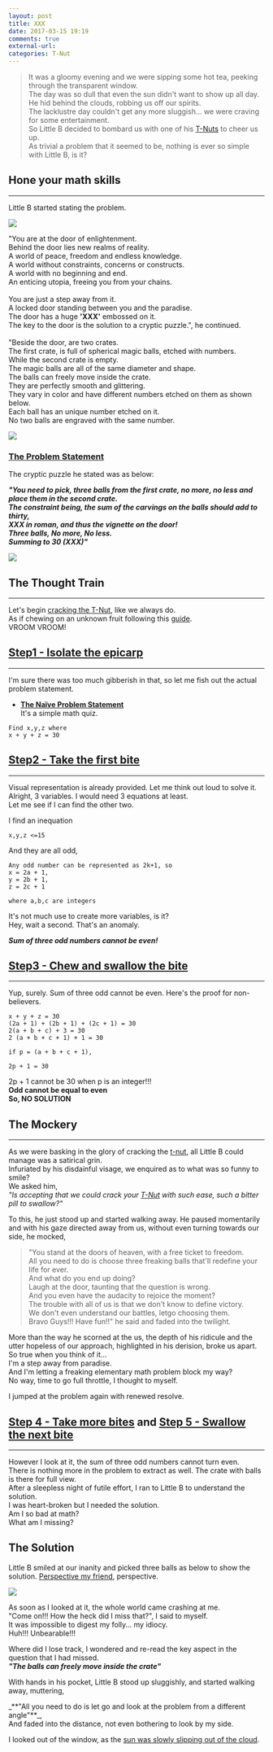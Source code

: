 ```yaml
---
layout: post
title: XXX
date: 2017-03-15 19:19
comments: true
external-url:
categories: T-Nut
---
```



> It was a gloomy evening and we were sipping some hot tea, peeking through the transparent window.<br>
The day was so dull that even the sun didn't want to show up all day.<br>
He hid behind the clouds, robbing us off our spirits.<br>
The lacklustre day couldn't get any more sluggish... we were craving for some entertainment.<br>
So Little B decided to bombard us with one of his [T-Nuts](/blog/2017/02/21/technical-nuts/) to cheer us up.<br>
As trivial a problem that it seemed to be, nothing is ever so simple with Little B, is it?

## Hone your math skills
<hr>


Little B started stating the problem.<br>

<img src="/assets/2017-03-15/xxx.png">

>
"You are at the door of enlightenment.<br>
Behind the door lies new realms of reality.<br>
A world of peace, freedom and endless knowledge.<br>
A world without constraints, concerns or constructs.<br>
A world with no beginning and end.<br>
An enticing utopia, freeing you from your chains.<br><br>
You are just a step away from it.<br>
A locked door standing between you and the paradise.<br>
The door has a huge **'XXX'** embossed on it.<br> 
The key to the door is the solution to a cryptic puzzle.", he continued.<br><br>
"Beside the door, are two crates.<br>
The first crate, is full of spherical magic balls, etched with numbers.<br>
While the second crate is empty.<br>
The magic balls are all of the same diameter and shape.<br>
The balls can freely move inside the crate.<br>
They are perfectly smooth and glittering.<br>
They vary in color and have different numbers etched on them as shown below.<br>
Each ball has an unique number etched on it.<br>
No two balls are engraved with the same number.<br>

<img src="/assets/2017-03-15/thirty.png">

### <u>The Problem Statement</u><br>

The cryptic puzzle he stated was as below:

_**"You need to pick, three balls from the first crate, no more, no less and place them in the second crate.<br>
The constraint being, the sum of the carvings on the balls should add to thirty,<br>
XXX in roman, and thus the vignette on the door!<br>
Three balls, No more, No less.<br>
Summing to 30 (XXX)"**_<br>

<img src="/assets/2017-03-15/solve.png">

## The Thought Train
<hr>

Let's begin [cracking the T-Nut](/blog/2017/03/08/cracking-a-tnut/), like we always do.<br>
As if chewing on an unknown fruit following this [guide](/blog/2017/03/09/thumbrules-to-crack-a-tnut).<br>
VROOM VROOM!

## [Step1 - Isolate the epicarp](/blog/2017/03/08/cracking-a-tnut/#step-1---isolate-the-epicarp)
<hr>

I'm sure there was too much gibberish in that, so let me fish out the actual problem statement.<br>

* <b><u>The Naïve Problem Statement</u></b><br>
It's a simple math quiz.

```
Find x,y,z where
x + y + z = 30

```

## [Step2 - Take the first bite](/blog/2017/03/08/cracking-a-tnut/#step-2---take-the-first-bite)
<hr>

Visual representation is already provided. Let me think out loud to solve it.<br>
Alright, 3 variables. I would need 3 equations at least.<br>
Let me see if I can find the other two.

I find an inequation
```
x,y,z <=15
```

And they are all odd,
```
Any odd number can be represented as 2k+1, so
x = 2a + 1,
y = 2b + 1,
z = 2c + 1

where a,b,c are integers
```

It's not much use to create more variables, is it?<br>
Hey, wait a second. That's an anomaly.<br>

***Sum of three odd numbers cannot be even!***

## [Step3 - Chew and swallow the bite](http://blog.balajeetm.com/blog/2017/03/08/cracking-a-tnut/#step-3---chew-and-swallow-the-bite)
<hr>

Yup, surely. Sum of three odd cannot be even. Here's the proof for non-believers.

```
x + y + z = 30
(2a + 1) + (2b + 1) + (2c + 1) = 30
2(a + b + c) + 3 = 30
2 (a + b + c + 1) + 1 = 30
 
if p = (a + b + c + 1),

2p + 1 = 30
```

2p + 1 cannot be 30 when p is an integer!!!<br>
**Odd cannot be equal to even<br>
So, NO SOLUTION**

## The Mockery
<hr>

As we were basking in the glory of cracking the [t-nut](/blog/2017/02/21/technical-nuts/), all Little B could manage was a satirical grin.<br>
Infuriated by his disdainful visage, we enquired as to what was so funny to smile?<br>
We asked him,<br>
_"Is accepting that we could crack your [T-Nut](/blog/2017/02/21/technical-nuts/) with such ease, such a bitter pill to swallow?"_

To this, he just stood up and started walking away. He paused momentarily and with his gaze directed away from us, without even turning towards our side, he mocked,<br>
>"You stand at the doors of heaven, with a free ticket to freedom.<br>
All you need to do is choose three freaking balls that'll redefine your life for ever.<br>
And what do you end up doing?<br>
Laugh at the door, taunting that the question is wrong.<br>
And you even have the audacity to rejoice the moment?<br>
The trouble with all of us is that we don't know to define victory.<br>
We don't even understand our battles, letgo choosing them.<br>
Bravo Guys!!! Have fun!!"
he said and faded into the twilight.

More than the way he scorned at the us, the depth of his ridicule and the utter hopeless of our approach, highlighted in his derision, broke us apart.<br>
So true when you think of it...<br>
I'm a step away from paradise.<br>
And I'm letting a freaking elementary math problem block my way?<br>
No way, time to go full throttle, I thought to myself.<br>

I jumped at the problem again with renewed resolve.

## [Step 4 - Take more bites](http://blog.balajeetm.com/blog/2017/03/08/cracking-a-tnut/#step-4---take-more-bites) and [Step 5 - Swallow the next bite](http://blog.balajeetm.com/blog/2017/03/08/cracking-a-tnut/#step-5---swallow-the-next-bite)
<hr>

However I look at it, the sum of three odd numbers cannot turn even.<br>
There is nothing more in the problem to extract as well. The crate with balls is there for full view.<br>
After a sleepless night of futile effort, I ran to Little B to understand the solution.<br>
I was heart-broken but I needed the solution.<br> Am I so bad at math?<br>
What am I missing?

## The Solution

Little B smiled at our inanity and picked three balls as below to show the solution.
[Perspective my friend](/blog/2017/02/13/welcome-aboard/#perspective), perspective.

<img src="/assets/2017-03-15/solution.png">

As soon as I looked at it, the whole world came crashing at me.<br>
"Come on!!! How the heck did I miss that?", I said to myself.<br>
It was impossible to digest my folly... my idiocy.<br>
Huh!!! Unbearable!!!<br>

Where did I lose track, I wondered and re-read the key aspect in the question that I had missed.<br>
_**"The balls can freely move inside the crate"**_

With hands in his pocket, Little B stood up sluggishly, and started walking away, muttering,<br>
<div id="differentangle"></div>
_**"All you need to do is let go and look at the problem from a different angle"**_,<br>
And faded into the distance, not even bothering to look by my side.<br>

I looked out of the window, as the [sun was slowly slipping out of the cloud](/blog/2017/03/16/tnut-xxx-desmystified/).

